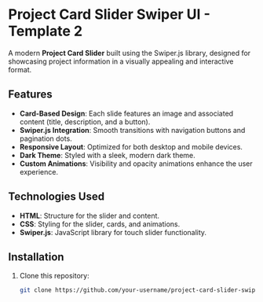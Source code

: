 # Project Card Slider Swiper UI - Template 2

A modern **Project Card Slider** built using the Swiper.js library, designed for showcasing project information in a visually appealing and interactive format.

## Features
- **Card-Based Design**: Each slide features an image and associated content (title, description, and a button).
- **Swiper.js Integration**: Smooth transitions with navigation buttons and pagination dots.
- **Responsive Layout**: Optimized for both desktop and mobile devices.
- **Dark Theme**: Styled with a sleek, modern dark theme.
- **Custom Animations**: Visibility and opacity animations enhance the user experience.

## Technologies Used
- **HTML**: Structure for the slider and content.
- **CSS**: Styling for the slider, cards, and animations.
- **Swiper.js**: JavaScript library for touch slider functionality.

## Installation
1. Clone this repository:
   ```bash
   git clone https://github.com/your-username/project-card-slider-swiper-ui.git
